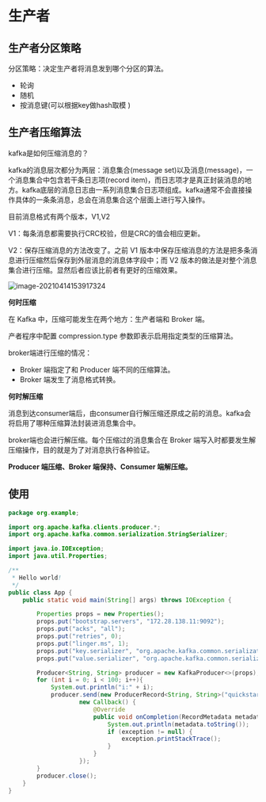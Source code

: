 # 生产者

## 生产者分区策略

分区策略：决定生产者将消息发到哪个分区的算法。

- 轮询
- 随机
- 按消息键(可以根据key做hash取模 )



## 生产者压缩算法

kafka是如何压缩消息的？

kafka的消息层次都分为两层：消息集合(message set)以及消息(message)，一个消息集合中包含若干条日志项(record item)，而日志项才是真正封装消息的地方。kafka底层的消息日志由一系列消息集合日志项组成。kafka通常不会直接操作具体的一条条消息，总会在消息集合这个层面上进行写入操作。



目前消息格式有两个版本，V1,V2

V1：每条消息都需要执行CRC校验，但是CRC的值会相应更新。

V2：保存压缩消息的方法改变了。之前 V1 版本中保存压缩消息的方法是把多条消息进行压缩然后保存到外层消息的消息体字段中；而 V2 版本的做法是对整个消息集合进行压缩。显然后者应该比前者有更好的压缩效果。

![image-20210414153917324](../images/image-20210414153917324.png)



**何时压缩**

在 Kafka 中，压缩可能发生在两个地方：生产者端和 Broker 端。

产者程序中配置 compression.type 参数即表示启用指定类型的压缩算法。

broker端进行压缩的情况：

- Broker 端指定了和 Producer 端不同的压缩算法。
- Broker 端发生了消息格式转换。

**何时解压缩**

消息到达consumer端后，由consumer自行解压缩还原成之前的消息。kafka会将启用了哪种压缩算法封装进消息集合中。

broker端也会进行解压缩。每个压缩过的消息集合在 Broker 端写入时都要发生解压缩操作，目的就是为了对消息执行各种验证。



**Producer 端压缩、Broker 端保持、Consumer 端解压缩。**



## 使用

```java
package org.example;

import org.apache.kafka.clients.producer.*;
import org.apache.kafka.common.serialization.StringSerializer;

import java.io.IOException;
import java.util.Properties;

/**
 * Hello world!
 */
public class App {
    public static void main(String[] args) throws IOException {

        Properties props = new Properties();
        props.put("bootstrap.servers", "172.28.138.11:9092");
        props.put("acks", "all");
        props.put("retries", 0);
        props.put("linger.ms", 1);
        props.put("key.serializer", "org.apache.kafka.common.serialization.StringSerializer");
        props.put("value.serializer", "org.apache.kafka.common.serialization.StringSerializer");

        Producer<String, String> producer = new KafkaProducer<>(props);
        for (int i = 0; i < 100; i++){
            System.out.println("i:" + i);
            producer.send(new ProducerRecord<String, String>("quickstart-events", Integer.toString(i), Integer.toString(i)),
                    new Callback() {
                        @Override
                        public void onCompletion(RecordMetadata metadata, Exception exception) {
                            System.out.println(metadata.toString());
                            if (exception != null) {
                                exception.printStackTrace();
                            }
                        }
                    });
        }
        producer.close();
    }
}

```

